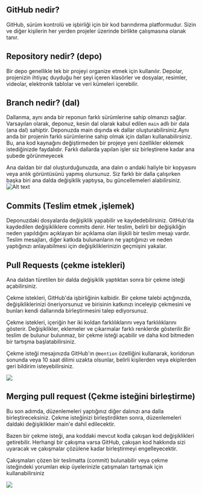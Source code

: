 ## GitHub nedir?

GitHub, sürüm kontrolü ve işbirliği için bir kod barındırma platformudur. Sizin ve diğer kişilerin her yerden projeler üzerinde birlikte çalışmasına olanak tanır.

## Repository nedir? (depo)
Bir depo genellikle tek bir projeyi organize etmek için kullanılır. Depolar, projenizin ihtiyaç duyduğu her şeyi içeren klasörler ve dosyalar, resimler, videolar, elektronik tablolar ve veri kümeleri içerebilir.

## Branch nedir? (dal)
Dallanma, aynı anda bir reponun farklı sürümlerine sahip olmanızı sağlar.
Varsayılan olarak, deponuz, kesin dal olarak kabul edilen ``main`` adlı bir dala (ana dal) sahiptir. Deponuzda main dışında ek dallar oluşturabilirsiniz.Aynı anda bir projenin farklı sürümlerine sahip olmak için dalları kullanabilirsiniz. Bu, ana kod kaynağını değiştirmeden bir projeye yeni özellikler eklemek istediğinizde faydalıdır. Farklı dallarda yapılan işler siz birleştirene kadar ana şubede görünmeyecek


Ana daldan bir dal oluşturduğunuzda, ana dalın o andaki haliyle bir kopyasını veya anlık görüntüsünü yapmış olursunuz. Siz farklı bir dalla çalışırken başka biri ana dalda değişiklik yaptıysa, bu güncellemeleri alabilirsiniz.
![Alt text](https://docs.github.com/assets/cb-23923/mw-1440/images/help/repository/branching.webp)

## Commits (Teslim etmek ,işlemek)

Deponuzdaki dosyalarda değişiklik yapabilir ve kaydedebilirsiniz. GitHub'da kaydedilen değişikliklere commits denir. Her teslim, belirli bir değişikliğin neden yapıldığını açıklayan bir açıklama olan ilişkili bir teslim mesajı vardır. Teslim mesajları, diğer katkıda bulunanların ne yaptığınızı ve neden yaptığınızı anlayabilmesi için değişikliklerinizin geçmişini yakalar.

## Pull Requests (çekme istekleri)
Ana daldan türetilen bir dalda değişiklik yaptıktan sonra bir çekme isteği açabilirsiniz.

Çekme istekleri, GitHub'da işbirliğinin kalbidir. Bir çekme talebi açtığınızda, değişikliklerinizi öneriyorsunuz ve birisinin katkınızı inceleyip çekmesini ve bunları kendi dallarında birleştirmesini talep ediyorsunuz.

Çekme istekleri, içeriğin her iki koldan farklılıklarını veya farklılıklarını gösterir. Değişiklikler, eklemeler ve çıkarmalar farklı renklerde gösterilir.Bir teslim de bulunur bulunmaz, bir çekme isteği açabilir ve daha kod bitmeden bir tartışma başlatabilirsiniz.

Çekme isteği mesajınızda GitHub'ın ``@mention`` özelliğini kullanarak, koridorun sonunda veya 10 saat dilimi uzakta olsunlar, belirli kişilerden veya ekiplerden geri bildirim isteyebilirsiniz.

![](https://docs.github.com/assets/cb-32937/mw-1440/images/help/repository/diffs.webp)

## Merging pull request (Çekme isteğini birleştirme)

Bu son adımda, düzenlemeleri yaptığınız diğer dalınızı ana dalla birleştireceksiniz. Çekme isteğinizi birleştirdikten sonra, düzenlemeleri daldaki değişiklikler main'e dahil edilecektir.

Bazen bir çekme isteği, ana koddaki mevcut kodla çakışan kod değişiklikleri getirebilir. Herhangi bir çakışma varsa GitHub, çakışan kod hakkında sizi uyaracak ve çakışmalar çözülene kadar birleştirmeyi engelleyecektir.

Çakışmaları çözen bir  teslimatta (commit) bulunabilir veya çekme isteğindeki yorumları ekip üyelerinizle çatışmaları tartışmak için kullanabilirsiniz


![](https://miro.medium.com/v2/resize:fit:880/1*byFLi3Ljdzc8_x6B6el2EA.jpeg)